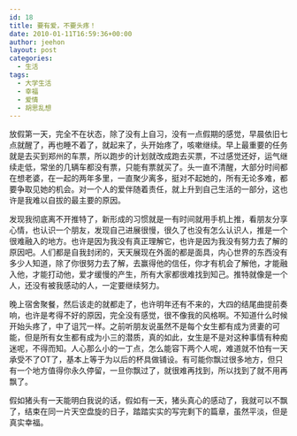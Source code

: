 ```yaml
---
id: 18
title: 要有爱，不要头疼！
date: 2010-01-11T16:59:36+00:00
author: jeehon
layout: post
categories:
  - 生活
tags:
  - 大学生活
  - 幸福
  - 爱情
  - 胡思乱想
---
```

放假第一天，完全不在状态，除了没有上自习，没有一点假期的感觉，早晨依旧七点就醒了，再也睡不着了，就起来了，头开始疼了，咳嗽继续。早上最重要的任务就是去买到郑州的车票，所以跑步的计划就改成跑去买票，不过感觉还好，运气继续走低，常坐的几辆车都没有票，只能有票就买了。头一直不清醒，大部分时间都在想老婆，在一起的两年多里，一直聚少离多，挺对不起她的，所有无论多难，都要争取见她的机会。对一个人的爱伴随着责任，就上升到自己生活的一部分，这也许是我难以自拔的最主要的原因。<!--more-->

发现我彻底离不开推特了，新形成的习惯就是一有时间就用手机上推，看朋友分享心情，也认识一个朋友，发现自己进展很慢，很久了也没有怎么认识人，推是一个很难融入的地方。也许是因为我没有真正理解它，也许是因为我没有努力去了解的原因吧。人们都是自我封闭的，天天展现在外面的都是面具，内心世界的东西没有多少人知道，除了你很努力去了解，去赢得他的信任，你才有机会了解他，才能融入他，才能打动他，爱才缓慢的产生，所有大家都很难找到知己。推特就像是一个人，还没有被我感动的人，一定要继续努力。

晚上宿舍聚餐，然后该走的就都走了，也许明年还有不来的，大四的结尾曲提前奏响，也许是考得不好的原因，完全没有感觉，很不像我的风格啊。不知道什么时候开始头疼了，中了诅咒一样。之前听朋友说虽然不是每个女生都有成为贤妻的可能，但是所有女生都有成为小三的潜质，真的如此，女生是不是对这种事情有种痴迷呢，不得而知。人心那么小的一丁点，怎么能容下两个人呢，难道就不怕有一天承受不了OT了，基本上等于为以后的杯具做铺设。有可能你飘过很多地方，但只有一个地方值得你永久停留，一旦你飘过了，就很难再找到，所以找到了就不用再飘了。

假如猪头有一天能明白我说的话，假如有一天，猪头真心的感动了，我就可以不飘了，结束在同一片天空盘旋的日子，踏踏实实的写完剩下的篇章，虽然平淡，但是真实幸福。